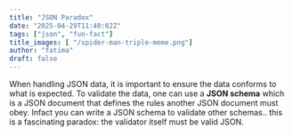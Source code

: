 ```yaml
---
title: "JSON Paradox"
date: "2025-04-29T11:40:02Z"
tags: ["json", "fun-fact"]
title_images: [ "/spider-man-triple-meme.png"]
author: "fatima"
draft: false
---
```


When handling JSON data, it is important to ensure the data conforms to what is expected.
To validate the data, one can use a **JSON schema** which is a JSON document that defines the rules 
another JSON document must obey. Infact you can write a JSON schema to validate other schemas.. this 
is a fascinating paradox: the validator itself must be valid JSON.  

